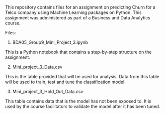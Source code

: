 This repository contains files for an assignment on predicting Churn for a Telco company using Machine Learning packages on Python. This assignment was administered as part of a Business and Data Analytics course.

Files:

1. BDA05_Group9_Mini_Project_3.ipynb

This is a Python notebook that contains a step-by-step structure on the assignment.

2. Mini_project_3_Data.csv 

This is the table provided that will be used for analysis. Data from this table will be used to train, test and tune the classification model.

3. Mini_project_3_Hold_Out_Data.csv

This table contains data that is the model has not been exposed to. It is used by the course facilitators to validate the model after it has been tuned.
